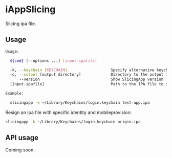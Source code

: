 # iAppSlicing

Slicing ipa file.

## Usage

```sh
Usage:

  ${cmd} [--options ...] [input-ipafile]

  -k, --keychain [KEYCHAIN]                   Specify alternative keychain file
  -o, --output [output directory]             Directory to the output IPA files
      --version                               Show SlicingApp version
  [input-ipafile]                             Path to the IPA file to slice

Example:

  slicingapp -k ~/Library/Keychains/login.keychain test-app.ipa
```

Resign an ipa file with specific identity and mobileprovision:

```sh
slicingapp -k ~/Library/Keychains/login.keychain origin.ipa
```

## API usage

Coming soon.
